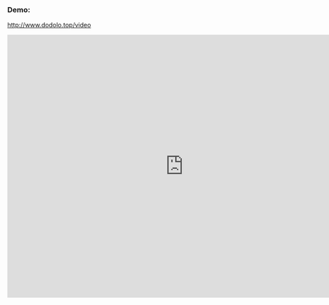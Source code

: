 ### Demo:

http://www.dodolo.top/video

<iframe src="http://www.dodolo.top/video" scrolling="no" width="800px" height="600px" border="0" frameborder="no" framespacing="0" allowfullscreen="true"> </iframe>
